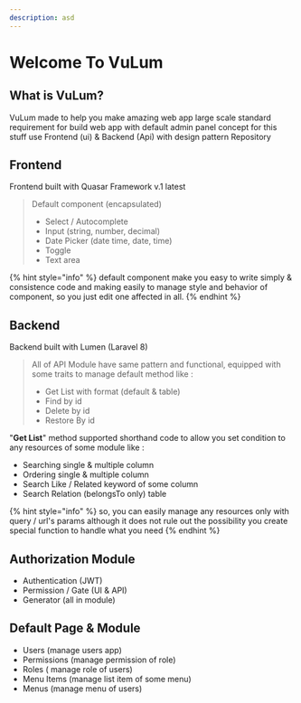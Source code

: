 ```yaml
---
description: asd
---
```


# Welcome To VuLum

## What is VuLum?

VuLum made to help you make amazing web app large scale standard requirement for build web app with default admin panel concept for this stuff use Frontend \(ui\) & Backend \(Api\) with design pattern Repository

## **Frontend**

Frontend built with Quasar Framework v.1 latest

> Default component \(encapsulated\)
>
> * Select / Autocomplete
> * Input \(string, number, decimal\)
> * Date Picker \(date time, date, time\)
> * Toggle
> * Text area

{% hint style="info" %}
default component make you easy to write simply & consistence code and making easily to manage style and behavior of component, so you just edit one affected in all.
{% endhint %}

## Backend

Backend built with Lumen \(Laravel 8\)

> All of API Module have same pattern and functional, equipped with some traits to manage default method like :
>
> * Get List with format \(default & table\)
> * Find by id
> * Delete by id
> * Restore By id

"**Get List**" method supported shorthand code to allow you set condition to any resources of some module like :

* Searching single & multiple column
* Ordering single & multiple column
* Search Like / Related keyword of some column
* Search Relation \(belongsTo only\) table

{% hint style="info" %}
so, you can easily manage any resources only with query / url's params although it does not rule out the possibility you create special function to handle what you need
{% endhint %}

## Authorization Module

* Authentication \(JWT\)
* Permission / Gate \(UI & API\)
* Generator \(all in module\)

## Default Page & Module

* Users \(manage users app\)
* Permissions \(manage permission of role\)
* Roles \( manage role of users\)
* Menu Items \(manage list item of some menu\)
* Menus \(manage menu of users\)

